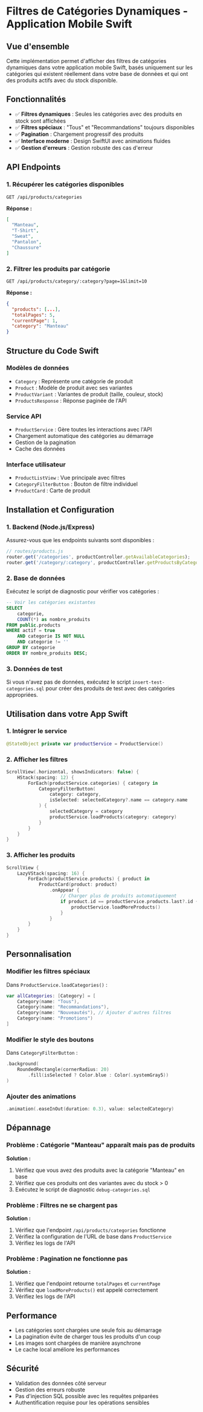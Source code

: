 # Filtres de Catégories Dynamiques - Application Mobile Swift

## Vue d'ensemble

Cette implémentation permet d'afficher des filtres de catégories dynamiques dans votre application mobile Swift, basés uniquement sur les catégories qui existent réellement dans votre base de données et qui ont des produits actifs avec du stock disponible.

## Fonctionnalités

- ✅ **Filtres dynamiques** : Seules les catégories avec des produits en stock sont affichées
- ✅ **Filtres spéciaux** : "Tous" et "Recommandations" toujours disponibles
- ✅ **Pagination** : Chargement progressif des produits
- ✅ **Interface moderne** : Design SwiftUI avec animations fluides
- ✅ **Gestion d'erreurs** : Gestion robuste des cas d'erreur

## API Endpoints

### 1. Récupérer les catégories disponibles
```
GET /api/products/categories
```

**Réponse :**
```json
[
  "Manteau",
  "T-Shirt", 
  "Sweat",
  "Pantalon",
  "Chaussure"
]
```

### 2. Filtrer les produits par catégorie
```
GET /api/products/category/:category?page=1&limit=10
```

**Réponse :**
```json
{
  "products": [...],
  "totalPages": 5,
  "currentPage": 1,
  "category": "Manteau"
}
```

## Structure du Code Swift

### Modèles de données
- `Category` : Représente une catégorie de produit
- `Product` : Modèle de produit avec ses variantes
- `ProductVariant` : Variantes de produit (taille, couleur, stock)
- `ProductsResponse` : Réponse paginée de l'API

### Service API
- `ProductService` : Gère toutes les interactions avec l'API
- Chargement automatique des catégories au démarrage
- Gestion de la pagination
- Cache des données

### Interface utilisateur
- `ProductListView` : Vue principale avec filtres
- `CategoryFilterButton` : Bouton de filtre individuel
- `ProductCard` : Carte de produit

## Installation et Configuration

### 1. Backend (Node.js/Express)

Assurez-vous que les endpoints suivants sont disponibles :

```javascript
// routes/products.js
router.get('/categories', productController.getAvailableCategories);
router.get('/category/:category', productController.getProductsByCategory);
```

### 2. Base de données

Exécutez le script de diagnostic pour vérifier vos catégories :

```sql
-- Voir les catégories existantes
SELECT 
    categorie,
    COUNT(*) as nombre_produits
FROM public.products 
WHERE actif = true 
    AND categorie IS NOT NULL 
    AND categorie != ''
GROUP BY categorie
ORDER BY nombre_produits DESC;
```

### 3. Données de test

Si vous n'avez pas de données, exécutez le script `insert-test-categories.sql` pour créer des produits de test avec des catégories appropriées.

## Utilisation dans votre App Swift

### 1. Intégrer le service

```swift
@StateObject private var productService = ProductService()
```

### 2. Afficher les filtres

```swift
ScrollView(.horizontal, showsIndicators: false) {
    HStack(spacing: 12) {
        ForEach(productService.categories) { category in
            CategoryFilterButton(
                category: category,
                isSelected: selectedCategory?.name == category.name
            ) {
                selectedCategory = category
                productService.loadProducts(category: category)
            }
        }
    }
}
```

### 3. Afficher les produits

```swift
ScrollView {
    LazyVStack(spacing: 16) {
        ForEach(productService.products) { product in
            ProductCard(product: product)
                .onAppear {
                    // Charger plus de produits automatiquement
                    if product.id == productService.products.last?.id {
                        productService.loadMoreProducts()
                    }
                }
        }
    }
}
```

## Personnalisation

### Modifier les filtres spéciaux

Dans `ProductService.loadCategories()` :

```swift
var allCategories: [Category] = [
    Category(name: "Tous"),
    Category(name: "Recommandations"),
    Category(name: "Nouveautés"), // Ajouter d'autres filtres
    Category(name: "Promotions")
]
```

### Modifier le style des boutons

Dans `CategoryFilterButton` :

```swift
.background(
    RoundedRectangle(cornerRadius: 20)
        .fill(isSelected ? Color.blue : Color(.systemGray5))
)
```

### Ajouter des animations

```swift
.animation(.easeInOut(duration: 0.3), value: selectedCategory)
```

## Dépannage

### Problème : Catégorie "Manteau" apparaît mais pas de produits

**Solution :**
1. Vérifiez que vous avez des produits avec la catégorie "Manteau" en base
2. Vérifiez que ces produits ont des variantes avec du stock > 0
3. Exécutez le script de diagnostic `debug-categories.sql`

### Problème : Filtres ne se chargent pas

**Solution :**
1. Vérifiez que l'endpoint `/api/products/categories` fonctionne
2. Vérifiez la configuration de l'URL de base dans `ProductService`
3. Vérifiez les logs de l'API

### Problème : Pagination ne fonctionne pas

**Solution :**
1. Vérifiez que l'endpoint retourne `totalPages` et `currentPage`
2. Vérifiez que `loadMoreProducts()` est appelé correctement
3. Vérifiez les logs de l'API

## Performance

- Les catégories sont chargées une seule fois au démarrage
- La pagination évite de charger tous les produits d'un coup
- Les images sont chargées de manière asynchrone
- Le cache local améliore les performances

## Sécurité

- Validation des données côté serveur
- Gestion des erreurs robuste
- Pas d'injection SQL possible avec les requêtes préparées
- Authentification requise pour les opérations sensibles 